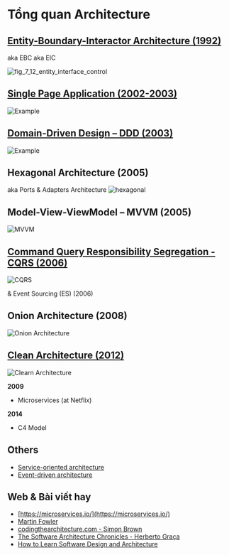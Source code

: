 # Tổng quan Architecture

##  [Entity-Boundary-Interactor Architecture (1992)](./ebi.md)
aka EBC aka EIC

![fig_7_12_entity_interface_control](@/images/architecture/ebi/fig_7_12_entity_interface_control.jpg)


## [Single Page Application (2002-2003)](./spa.md)
![Example](@/images/architecture/spa/9c897-15aa2cnrij2fvo0rztjczhq.png)


## [Domain-Driven Design – DDD (2003)](./ddd.md)
![Example](@/images/ddd-layers.jpg)


## Hexagonal Architecture (2005)
aka Ports & Adapters Architecture
![hexagonal](@/images/architecture/hexagonal-arch-4-ports-adapters2.png)

## Model-View-ViewModel – MVVM (2005)
![MVVM](@/images/architecture/mvvm.png)


## [Command Query Responsibility Segregation - CQRS (2006)](./cqrs.md)
![CQRS](@/images/architecture/cqrs/2006-1-cqrs.png)

& Event Sourcing (ES) (2006)


## Onion Architecture (2008)
![Onion Architecture](@/images/architecture/Onion1.png)

## [Clean Architecture (2012)](./clean_A.md)
![Clearn Architecture](@/images/architecture/cleanarchitecture.jpg)





**2009**
- Microservices (at Netflix)


**2014**
- C4 Model

## Others
- [Service-oriented architecture](./soa.md)
- [Event-driven architecture](./event_driven_A.md)

## Web & Bài viết hay 

- [https://microservices.io/](https://microservices.io/)
- [Martin Fowler](https://martinfowler.com/)
- [codingthearchitecture.com - Simon Brown](http://www.codingthearchitecture.com/)
- [The Software Architecture Chronicles - Herberto Graça](https://herbertograca.com/2017/07/03/the-software-architecture-chronicles/)
- [How to Learn Software Design and Architecture](https://khalilstemmler.com/articles/software-design-architecture/full-stack-software-design/)
